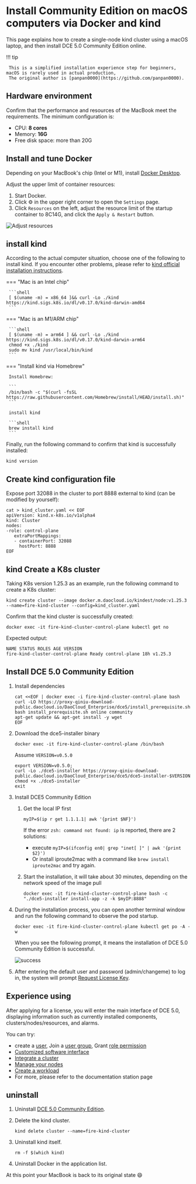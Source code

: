 # Install Community Edition on macOS computers via Docker and kind

This page explains how to create a single-node kind cluster using a macOS laptop, and then install DCE 5.0 Community Edition online.

!!! tip

     This is a simplified installation experience step for beginners, macOS is rarely used in actual production,
     The original author is [panpan0000](https://github.com/panpan0000).

## Hardware environment

Confirm that the performance and resources of the MacBook meet the requirements. The minimum configuration is:

- CPU: **8 cores**
- Memory: **16G**
- Free disk space: more than 20G

## Install and tune Docker

Depending on your MacBook's chip (Intel or M1), install [Docker Desktop](https://docs.docker.com/desktop/install/mac-install/).

Adjust the upper limit of container resources:

1. Start Docker.
1. Click ⚙️ in the upper right corner to open the `Settings` page.
1. Click `Resources` on the left, adjust the resource limit of the startup container to 8C14G, and click the `Apply & Restart` button.

![Adjust resources](https://docs.daocloud.io/daocloud-docs-images/docs/blogs/images/docker.png)

## install kind

According to the actual computer situation, choose one of the following to install kind.
If you encounter other problems, please refer to [kind official installation instructions](https://kind.sigs.k8s.io/docs/user/quick-start/#installation).

=== "Mac is an Intel chip"

     ```shell
     [ $(uname -m) = x86_64 ]&& curl -Lo ./kind https://kind.sigs.k8s.io/dl/v0.17.0/kind-darwin-amd64
     ```

=== "Mac is an M1/ARM chip"

     ```shell
     [ $(uname -m) = arm64 ] && curl -Lo ./kind https://kind.sigs.k8s.io/dl/v0.17.0/kind-darwin-arm64
     chmod +x ./kind
     sudo mv kind /usr/local/bin/kind
     ```

=== "Install kind via Homebrew"

     Install Homebrew:

     ```
     /bin/bash -c "$(curl -fsSL https://raw.githubusercontent.com/Homebrew/install/HEAD/install.sh)"
     ```

     install kind

     ```shell
     brew install kind
     ```

Finally, run the following command to confirm that kind is successfully installed:

```shell
kind version
```

## Create kind configuration file

Expose port 32088 in the cluster to port 8888 external to kind (can be modified by yourself):

```shell
cat > kind_cluster.yaml << EOF
apiVersion: kind.x-k8s.io/v1alpha4
kind: Cluster
nodes:
-role: control-plane
   extraPortMappings:
   - containerPort: 32088
     hostPort: 8888
EOF
```

## kind Create a K8s cluster

Taking K8s version 1.25.3 as an example, run the following command to create a K8s cluster:

```shell
kind create cluster --image docker.m.daocloud.io/kindest/node:v1.25.3 --name=fire-kind-cluster --config=kind_cluster.yaml
```

Confirm that the kind cluster is successfully created:

```shell
docker exec -it fire-kind-cluster-control-plane kubectl get no
```

Expected output:

```console
NAME STATUS ROLES AGE VERSION
fire-kind-cluster-control-plane Ready control-plane 18h v1.25.3
```

## Install DCE 5.0 Community Edition

1. Install dependencies

     ```shell
     cat <<EOF | docker exec -i fire-kind-cluster-control-plane bash
     curl -LO https://proxy-qiniu-download-public.daocloud.io/DaoCloud_Enterprise/dce5/install_prerequisite.sh
     bash install_prerequisite.sh online community
     apt-get update && apt-get install -y wget
     EOF
     ```

1. Download the dce5-installer binary

     ```shell
     docker exec -it fire-kind-cluster-control-plane /bin/bash
     ```

     Assume `VERSION=v0.5.0`

     ```shell
     export VERSION=v0.5.0;
     curl -Lo ./dce5-installer https://proxy-qiniu-download-public.daocloud.io/DaoCloud_Enterprise/dce5/dce5-installer-$VERSION
     chmod +x ./dce5-installer
     exit
     ```

1. Install DCE5 Community Edition

     1. Get the local IP first

         ```shell
         myIP=$(ip r get 1.1.1.1| awk '{print $NF}')
         ```

         If the error `zsh: command not found: ip` is reported, there are 2 solutions:

         - execute `myIP=$(ifconfig en0| grep "inet[ ]" | awk '{print $2}')`
         - Or install iproute2mac with a command like `brew install iproute2mac` and try again.

     1. Start the installation, it will take about 30 minutes, depending on the network speed of the image pull

         ```shell
         docker exec -it fire-kind-cluster-control-plane bash -c "./dce5-installer install-app -z -k $myIP:8888"
         ```

1. During the installation process, you can open another terminal window and run the following command to observe the pod startup.

     ```shell
     docker exec -it fire-kind-cluster-control-plane kubectl get po -A -w
     ```

     When you see the following prompt, it means the installation of DCE 5.0 Community Edition is successful.

     ![success](https://docs.daocloud.io/daocloud-docs-images/docs/blogs/images/success.jpg)

1. After entering the default user and password (admin/changeme) to log in, the system will prompt [Request License Key](../dce/license0.md).

## Experience using

After applying for a license, you will enter the main interface of DCE 5.0, displaying information such as currently installed components, clusters/nodes/resources, and alarms.

You can try:

- create a [user](../ghippo/user-guide/access-control/user.md),
   Join a [user group](../ghippo/user-guide/access-control/group.md),
   Grant [role permission](../ghippo/user-guide/access-control/role.md)
- [Customized software interface](../ghippo/user-guide/platform-setting/appearance.md)
- [Integrate a cluster](../kpanda/user-guide/clusters/integrate-cluster.md)
- [Manage your nodes](../kpanda/user-guide/nodes/node-check.md)
- [Create a workload](../kpanda/user-guide/workloads/create-deployment.md)
- For more, please refer to the documentation station page

## uninstall

1. Uninstall [DCE 5.0 Community Edition](../install/uninstall.md).
1. Delete the kind cluster.

     ```
     kind delete cluster --name=fire-kind-cluster
     ```

1. Uninstall kind itself.

     ```
     rm -f $(which kind)
     ```

1. Uninstall Docker in the application list.

At this point your MacBook is back to its original state 😄
